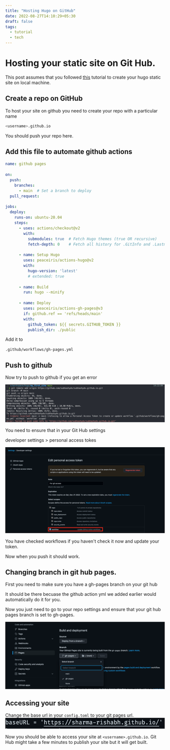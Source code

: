 ```yaml
---
title: "Hosting Hugo on GitHub"
date: 2022-08-27T14:10:29+05:30
draft: false
tags:
  - tutorial
  - tech
---
```



# Hosting your static site on Git Hub.


This post assumes that you followed [this](https://sharma-rishabh.github.io/posts/hugo/) tutorial to create your hugo static site on local machine.

## Create a repo on GitHub

To host your site on github you need to create your repo with a particular name

``` sh
<username>.github.io
```

You should push your repo here.

## Add this file to automate github actions


```yml
name: github pages

on:
  push:
    branches:
      - main  # Set a branch to deploy
  pull_request:

jobs:
  deploy:
    runs-on: ubuntu-20.04
    steps:
      - uses: actions/checkout@v2
        with:
          submodules: true  # Fetch Hugo themes (true OR recursive)
          fetch-depth: 0    # Fetch all history for .GitInfo and .Lastmod

      - name: Setup Hugo
        uses: peaceiris/actions-hugo@v2
        with:
          hugo-version: 'latest'
          # extended: true

      - name: Build
        run: hugo --minify

      - name: Deploy
        uses: peaceiris/actions-gh-pages@v3
        if: github.ref == 'refs/heads/main'
        with:
          github_token: ${{ secrets.GITHUB_TOKEN }}
          publish_dir: ./public
```

Add it to 

`.github/workflows/gh-pages.yml`


## Push to github


Now try to push to github if you get an error 

![git_push_error.png](/git_push_error.png)

You need to ensure that in your Git Hub settings

developer settings > personal access tokes


![Token Permission](/token_permission.png)

You have checked workflows if you haven't check it now and update your token.

Now when you push it should work.


## Changing branch in git hub pages.

First you need to make sure you have a gh-pages branch on your git hub

It should be there becuase the github action yml we added earlier would automatically
do it for you.

Now you just need to go to your repo settings and ensure that your git hub pages branch is set to gh-pages.

![gh_pages](/gh_pages.png)

## Accessing your site

Change the base url in your `config.toml` to your git pages url.
 ![base url](/base_url.png)

Now you should be able to access your site at  `<username>.github.io`. Git Hub might take a few minutes to publish your site but it will get built.